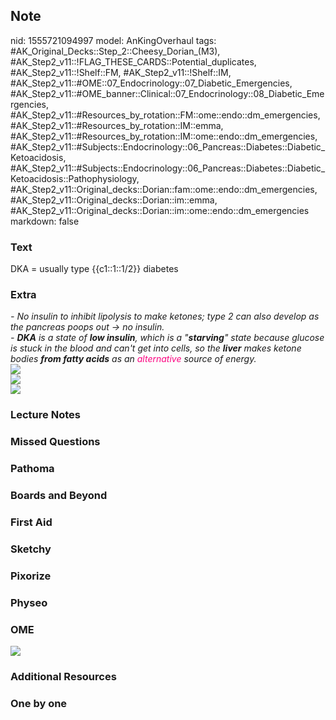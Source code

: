 ## Note
nid: 1555721094997
model: AnKingOverhaul
tags: #AK_Original_Decks::Step_2::Cheesy_Dorian_(M3), #AK_Step2_v11::!FLAG_THESE_CARDS::Potential_duplicates, #AK_Step2_v11::!Shelf::FM, #AK_Step2_v11::!Shelf::IM, #AK_Step2_v11::#OME::07_Endocrinology::07_Diabetic_Emergencies, #AK_Step2_v11::#OME_banner::Clinical::07_Endocrinology::08_Diabetic_Emergencies, #AK_Step2_v11::#Resources_by_rotation::FM::ome::endo::dm_emergencies, #AK_Step2_v11::#Resources_by_rotation::IM::emma, #AK_Step2_v11::#Resources_by_rotation::IM::ome::endo::dm_emergencies, #AK_Step2_v11::#Subjects::Endocrinology::06_Pancreas::Diabetes::Diabetic_Ketoacidosis, #AK_Step2_v11::#Subjects::Endocrinology::06_Pancreas::Diabetes::Diabetic_Ketoacidosis::Pathophysiology, #AK_Step2_v11::Original_decks::Dorian::fam::ome::endo::dm_emergencies, #AK_Step2_v11::Original_decks::Dorian::im::emma, #AK_Step2_v11::Original_decks::Dorian::im::ome::endo::dm_emergencies
markdown: false

### Text
DKA = usually type {{c1::1::1/2}} diabetes

### Extra
<div>
  <i>- No insulin to inhibit lipolysis to make ketones; type 2 can
  also develop as the pancreas poops out → no insulin.</i>
  <div>
    <i>- <b>DKA</b> is a state of <b>low insulin</b>, which is a
    "<b>starving</b>" state because glucose is stuck in the blood
    and can't get into cells, so the <b>liver</b> makes ketone
    bodies <b>from fatty acids</b> as an <font color=
    "#FC0280">alternative</font> source of energy.</i>
  </div>
  <div>
    <i><img src="paste-5230136295162116.jpg"></i>
  </div>
</div>
<div>
  <i><img src="paste-4280033694711809.jpg"></i>
</div>
<div>
  <i><img src="paste-4253082774929409.jpg"></i>
</div>

### Lecture Notes


### Missed Questions


### Pathoma


### Boards and Beyond


### First Aid


### Sketchy


### Pixorize


### Physeo


### OME
<div class="ome-widget">
  <a href=
  "https://onlinemeded.org/spa/endocrinology/diabetic-emergencies/acquire?ref=anki">
  <img src="_OME_AnkiFlashcards_Lesson_2.png"></a>
</div>

### Additional Resources


### One by one

